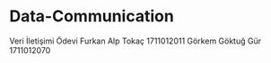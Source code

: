 # Data-Communication
 Veri İletişimi Ödevi
Furkan Alp Tokaç 1711012011
Görkem Göktuğ Gür 1711012070
